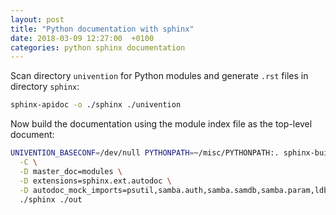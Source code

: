 ```yaml
---
layout: post
title: "Python documentation with sphinx"
date: 2018-03-09 12:27:00  +0100
categories: python sphinx documentation
---
```


Scan directory `univention` for Python modules and generate `.rst` files in directory `sphinx`:

```bash
sphinx-apidoc -o ./sphinx ./univention
```

Now build the documentation using the module index file as the top-level document:

```bash
UNIVENTION_BASECONF=/dev/null PYTHONPATH=~/misc/PYTHONPATH:. sphinx-build \
  -C \
  -D master_doc=modules \
  -D extensions=sphinx.ext.autodoc \
  -D autodoc_mock_imports=psutil,samba.auth,samba.samdb,samba.param,ldb \
  ./sphinx ./out
```
